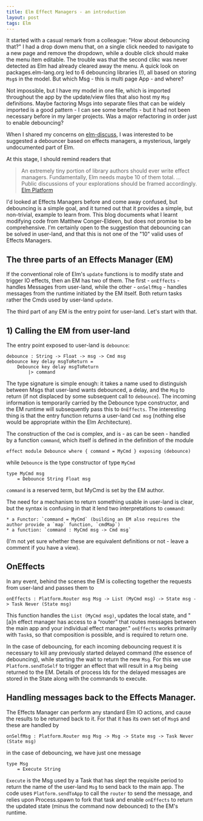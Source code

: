 ```yaml
---
title: Elm Effect Managers - an introduction
layout: post
tags: Elm
---
```


It started with a casual remark from a colleague: "How about debouncing that?" I had a drop down menu that, on a single click needed to navigate to a new page and remove the dropdown, while a double click should make the menu item editable. The trouble was that the second clikc was never detected as Elm had already cleared away the menu. A quick look on packages.elm-lang.org led to 6 debouncing libraries (!), all based on storing `Msg`s in the model. But which Msg - this is multi page App - and where?

Not impossible, but I have my model in one file, which is imported throughout the app by the update/view files that also host my `Msg` definitions. Maybe factoring Msgs into separate files that can be widely imported is a good pattern - I can see some benefits - but it had not been necessary before in my larger projects. Was a major refactoring in order just to enable debouncing?

When I shared my concerns on [elm-discuss](https://groups.google.com/forum/#!searchin/elm-discuss/debouncing%7Csort:relevance/elm-discuss/6o3t6mnEQIw/pE-wEyJeDwAJ), I was interested to be suggested a debouncer based on effects managers, a mysterious, largely undocumented part of Elm.

At this stage, I should remind readers that

> An extremely tiny portion of library authors should ever write effect managers. Fundamentally, Elm needs maybe 10 of them total. ... Public discussions of your explorations should be framed accordingly. [Elm Platform](http://package.elm-lang.org/packages/elm-lang/core/5.1.1/Platform)

I'd looked at Effects Managers before and come away confused, but debouncing is a simple goal, and it turned out that it provides a simple, but non-trivial, example to learn from. This blog documents what I learnt modifying code from Matthew Conger-Eldeen, but does not promise to be comprehensive. I'm certainly open to the suggestion that debouncing can be solved in user-land, and that this is not one of the "10" valid uses of Effects Managers.

## The three parts of an Effects Manager (EM)

If the conventional role of Elm's `update` functions is to modify state and trigger IO effects, then an EM has two of them. The first - `onEffects` - handles Messages from user-land, while the other - `onSelfMsg` - handles messages from the runtime initiated by the EM itself. Both return tasks rather the Cmds used by user-land `update`.

The third part of any EM is the entry point for user-land. Let's start with that.

## 1) Calling the EM from user-land

The entry point exposed to user-land is `debounce`:

    debounce : String -> Float -> msg -> Cmd msg
    debounce key delay msgToReturn =
        Debounce key delay msgToReturn
            |> command

The type signature is simple enough: it takes a name used to distinguish between Msgs that user-land wants debounced, a delay, and the `Msg` to return (if not displaced by some subsequent call to `debounce`). The incoming information is temporarily carried by the Debounce type constructor, and the EM runtime will subsequently pass this to `OnEffects`. The interesting thing is that the entry function returns a user-land `Cmd msg` (nothing else would be appropriate within the Elm Architecture).

The construction of the `Cmd` is complex, and is - as can be seen - handled by a function `command`, which itself is defined in the definition of the module

    effect module Debounce where { command = MyCmd } exposing (debounce)

while `Debounce` is the type constructor of type `MyCmd`

    type MyCmd msg
        = Debounce String Float msg

`command` is a reserved term, but MyCmd is set by the EM author.

The need for a mechanism to return something usable in user-land is clear, but the syntax is confusing in that it lend two interpretations to `command`:

    * a Functor: `command = MyCmd` (building an EM also requires the author provide a `map` function, `cmdMap`)
    * a function: `command : MyCmd msg -> Cmd msg`

(I'm not yet sure whether these are equivalent definitions or not - leave a comment if you have a view).

## OnEffects

In any event, behind the scenes the EM is collecting together the requests from user-land and passes them to

    onEffects : Platform.Router msg Msg -> List (MyCmd msg) -> State msg -> Task Never (State msg)

This function handles the `List (MyCmd msg)`, updates the local state, and "[a]n effect manager has access to a “router” that routes messages between the main app and your individual effect manager." `onEffects` works primarily with `Task`s, so that composition is possible, and is required to return one.

In the case of debouncing, for each incoming debouncing request it is necessary to kill any previously started delayed command (the essence of debouncing), while starting the wait to return the new `Msg`. For this we use `Platform.sendToSelf` to trigger an effect that will result in a `Msg` being returned to the EM. Details of process Ids for the delayed messages are stored in the State along with the commands to execute.

## Handling messages back to the Effects Manager.

The Effects Manager can perform any standard Elm IO actions, and cause the results to be returned back to it. For that it has its own set of `Msg`s and these are handled by

    onSelfMsg : Platform.Router msg Msg -> Msg -> State msg -> Task Never (State msg)

in the case of debouncing, we have just one message

    type Msg
        = Execute String

`Execute` is the Msg used by a Task that has slept the requisite period to return the name of the user-land `Msg` to send back to the main app. The code uses `Platform.sendToApp` to call the `router` to send the message, and relies upon Process.spawn to fork that task and enable `onEffects` to return the updated state (minus the command now debounced) to the EM's runtime.
